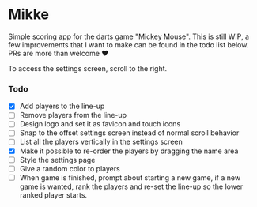# Mikke

Simple scoring app for the darts game "Mickey Mouse". This is still WIP, a few improvements that I want to make can be found in the todo list below. PRs are more than welcome ❤️

To access the settings screen, scroll to the right.

### Todo
- [x] Add players to the line-up
- [ ] Remove players from the line-up
- [ ] Design logo and set it as favicon and touch icons
- [ ] Snap to the offset settings screen instead of normal scroll behavior
- [ ] List all the players vertically in the settings screen
- [x] Make it possible to re-order the players by dragging the name area
- [ ] Style the settings page
- [ ] Give a random color to players
- [ ] When game is finished, prompt about starting a new game,
      if a new game is wanted, rank the players and re-set the
      line-up so the lower ranked player starts.